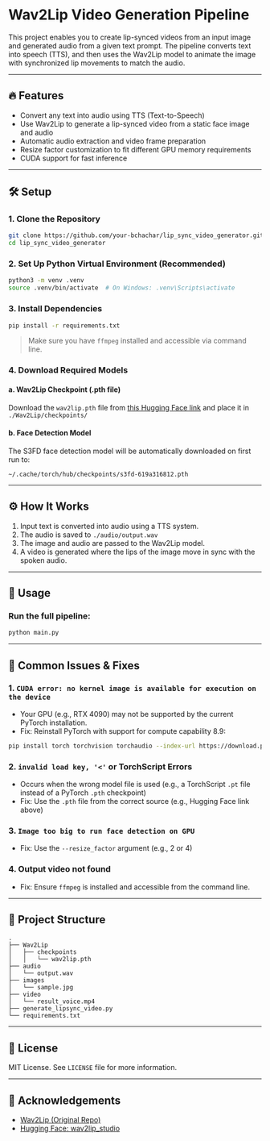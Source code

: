 # Wav2Lip Video Generation Pipeline

This project enables you to create lip-synced videos from an input image and generated audio from a given text prompt. The pipeline converts text into speech (TTS), and then uses the Wav2Lip model to animate the image with synchronized lip movements to match the audio.

---

## 🔥 Features

* Convert any text into audio using TTS (Text-to-Speech)
* Use Wav2Lip to generate a lip-synced video from a static face image and audio
* Automatic audio extraction and video frame preparation
* Resize factor customization to fit different GPU memory requirements
* CUDA support for fast inference

---

## 🛠️ Setup

### 1. Clone the Repository

```bash
git clone https://github.com/your-bchachar/lip_sync_video_generator.git
cd lip_sync_video_generator
```

### 2. Set Up Python Virtual Environment (Recommended)

```bash
python3 -m venv .venv
source .venv/bin/activate  # On Windows: .venv\Scripts\activate
```

### 3. Install Dependencies

```bash
pip install -r requirements.txt
```

> Make sure you have `ffmpeg` installed and accessible via command line.

### 4. Download Required Models

#### a. Wav2Lip Checkpoint (.pth file)

Download the `wav2lip.pth` file from [this Hugging Face link](https://huggingface.co/numz/wav2lip_studio/blob/main/Wav2lip/wav2lip.pth) and place it in `./Wav2Lip/checkpoints/`

#### b. Face Detection Model

The S3FD face detection model will be automatically downloaded on first run to:

```
~/.cache/torch/hub/checkpoints/s3fd-619a316812.pth
```

---

## ⚙️ How It Works

1. Input text is converted into audio using a TTS system.
2. The audio is saved to `./audio/output.wav`
3. The image and audio are passed to the Wav2Lip model.
4. A video is generated where the lips of the image move in sync with the spoken audio.

---

## 🚀 Usage

### Run the full pipeline:

```bash
python main.py
```

---

## 🐞 Common Issues & Fixes

### 1. `CUDA error: no kernel image is available for execution on the device`

* Your GPU (e.g., RTX 4090) may not be supported by the current PyTorch installation.
* Fix: Reinstall PyTorch with support for compute capability 8.9:

```bash
pip install torch torchvision torchaudio --index-url https://download.pytorch.org/whl/cu121
```

### 2. `invalid load key, '<'` or TorchScript Errors

* Occurs when the wrong model file is used (e.g., a TorchScript `.pt` file instead of a PyTorch `.pth` checkpoint)
* Fix: Use the `.pth` file from the correct source (e.g., Hugging Face link above)

### 3. `Image too big to run face detection on GPU`

* Fix: Use the `--resize_factor` argument (e.g., 2 or 4)

### 4. Output video not found

* Fix: Ensure `ffmpeg` is installed and accessible from the command line.

---

## 📁 Project Structure

```
.
├── Wav2Lip
│   ├── checkpoints
│   │   └── wav2lip.pth
├── audio
│   └── output.wav
├── images
│   └── sample.jpg
├── video
│   └── result_voice.mp4
├── generate_lipsync_video.py
└── requirements.txt
```

---

## 📜 License

MIT License. See `LICENSE` file for more information.

---

## 🙏 Acknowledgements

* [Wav2Lip (Original Repo)](https://github.com/Rudrabha/Wav2Lip)
* [Hugging Face: wav2lip\_studio](https://huggingface.co/numz/wav2lip_studio)
